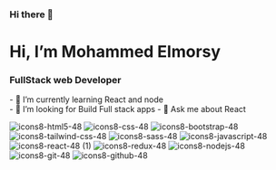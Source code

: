 ### Hi there 👋

<h1>Hi, I’m Mohammed Elmorsy</h1>
 <h3>FullStack web Developer</h3>
- 🌱 I’m currently learning React and node <br/>
- 🤔 I’m looking for Build Full stack apps 
- 💬 Ask me about React 

![icons8-html5-48](https://github.com/Mohammed-Elsayed-Elmorsy/Mohammed-Elsayed-Elmorsy/assets/124476206/4e475bf9-1c28-4509-a253-413089ea864f)
![icons8-css-48](https://github.com/Mohammed-Elsayed-Elmorsy/Mohammed-Elsayed-Elmorsy/assets/124476206/e0f52339-0154-468b-bdb9-980d96bd41a2)
![icons8-bootstrap-48](https://github.com/Mohammed-Elsayed-Elmorsy/Mohammed-Elsayed-Elmorsy/assets/124476206/3c5cba8e-f5a6-4e66-a50a-5166060009d4)
![icons8-tailwind-css-48](https://github.com/Mohammed-Elsayed-Elmorsy/Mohammed-Elsayed-Elmorsy/assets/124476206/ef0cec85-2313-4583-ae1d-30b573f1ecdf)
![icons8-sass-48](https://github.com/Mohammed-Elsayed-Elmorsy/Mohammed-Elsayed-Elmorsy/assets/124476206/a5a2f2c2-ef78-4192-b93c-6ada0ac98089)
![icons8-javascript-48](https://github.com/Mohammed-Elsayed-Elmorsy/Mohammed-Elsayed-Elmorsy/assets/124476206/d0fadfe7-3820-4ed2-b4a6-ec23cf1d11aa)
![icons8-react-48 (1)](https://github.com/Mohammed-Elsayed-Elmorsy/Mohammed-Elsayed-Elmorsy/assets/124476206/f0215680-444e-43cc-a653-2a4a50c60094)
![icons8-redux-48](https://github.com/Mohammed-Elsayed-Elmorsy/Mohammed-Elsayed-Elmorsy/assets/124476206/fa672cc6-7b97-4a9c-9c6c-20216019bac2)
![icons8-nodejs-48](https://github.com/Mohammed-Elsayed-Elmorsy/Mohammed-Elsayed-Elmorsy/assets/124476206/9c9a5e27-ab3f-40b2-96bd-558f0ca236b5)
![icons8-git-48](https://github.com/Mohammed-Elsayed-Elmorsy/Mohammed-Elsayed-Elmorsy/assets/124476206/4e6a2b7e-1dc4-48fc-b5e1-07bb023d8d3a)
![icons8-github-48](https://github.com/Mohammed-Elsayed-Elmorsy/Mohammed-Elsayed-Elmorsy/assets/124476206/f6789159-cefe-4915-9912-0064f5e457a1)

